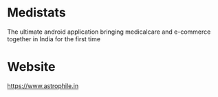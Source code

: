 # Medistats
The ultimate android application bringing medicalcare and e-commerce together in India for the first time

# Website
https://www.astrophile.in
